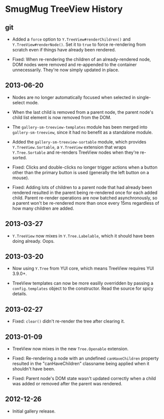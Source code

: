 SmugMug TreeView History
========================

## git

* Added a `force` option to `Y.TreeView#renderChildren()` and
  `Y.TreeView#renderNode()`. Set it to `true` to force re-rendering from scratch
  even if things have already been rendered.

* Fixed: When re-rendering the children of an already-rendered node, DOM nodes
  were removed and re-appended to the container unnecessarily. They're now
  simply updated in place.

## 2013-06-20

* Nodes are no longer automatically focused when selected in single-select mode.

* When the last child is removed from a parent node, the parent node's child
  list element is now removed from the DOM.

* The `gallery-sm-treeview-templates` module has been merged into
  `gallery-sm-treeview`, since it had no benefit as a standalone module.

* Added the `gallery-sm-treeview-sortable` module, which provides
  `Y.TreeView.Sortable`, a `Y.TreeView` extension that wraps `Y.Tree.Sortable`
  and re-renders TreeView nodes when they're re-sorted.

* Fixed: Clicks and double-clicks no longer trigger actions when a button other
  than the primary button is used (generally the left button on a mouse).

* Fixed: Adding lots of children to a parent node that had already been
  rendered resulted in the parent being re-rendered once for each added child.
  Parent re-render operations are now batched asynchronously, so a parent won't
  be re-rendered more than once every 15ms regardless of how many children are
  added.

## 2013-03-27

* `Y.TreeView` now mixes in `Y.Tree.Labelable`, which it should have been doing
  already. Oops.

## 2013-03-20

* Now using `Y.Tree` from YUI core, which means TreeView requires YUI 3.9.0+.

* TreeView templates can now be more easilly overridden by passing a
  `config.templates` object to the constructor. Read the source for spicy
  details.

## 2013-02-27

* Fixed: `clear()` didn't re-render the tree after clearing it.

## 2013-01-09

* TreeView now mixes in the new `Tree.Openable` extension.

* Fixed: Re-rendering a node with an undefined `canHaveChildren` property
  resulted in the "canHaveChildren" classname being applied when it shouldn't
  have been.

* Fixed: Parent node's DOM state wasn't updated correctly when a child was added
  or removed after the parent was rendered.

## 2012-12-26

* Initial gallery release.
